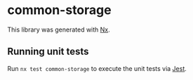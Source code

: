 # common-storage

This library was generated with [Nx](https://nx.dev).

## Running unit tests

Run `nx test common-storage` to execute the unit tests via [Jest](https://jestjs.io).
